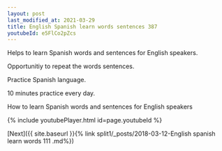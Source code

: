 ```yaml
---
layout: post
last_modified_at: 2021-03-29
title: English Spanish learn words sentences 387 
youtubeId: e5FlCo2pZcs
---
```

 
 
Helps to learn Spanish words and sentences for English speakers.

Opportunitiy to repeat the words sentences. 

Practice Spanish language. 
 
10 minutes practice every day. 
 
How to learn Spanish words and sentences for English speakers 
 
{% include youtubePlayer.html id=page.youtubeId %}
 
 
[Next]({{ site.baseurl }}{% link  split1/_posts/2018-03-12-English spanish learn words 111 .md%})
 
